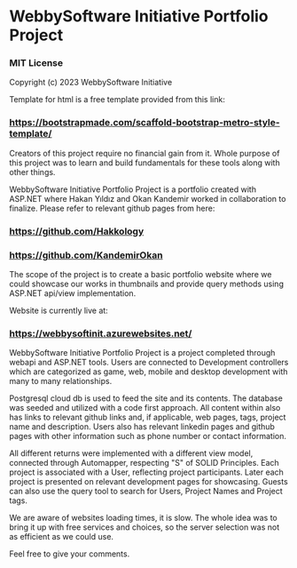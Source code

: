 # WebbySoftware Initiative Portfolio Project

### MIT License

Copyright (c) 2023 WebbySoftware Initiative

Template for html is a free template provided from this link:

### https://bootstrapmade.com/scaffold-bootstrap-metro-style-template/

Creators of this project require no financial gain from it. Whole purpose of this project was to learn and build fundamentals for these tools along with other things.

WebbySoftware Initiative Portfolio Project is a portfolio created with ASP.NET where Hakan Yıldız and Okan Kandemir worked in collaboration to finalize. Please refer to relevant github pages from here:

### https://github.com/Hakkology

### https://github.com/KandemirOkan

The scope of the project is to create a basic portfolio website where we could showcase our works in thumbnails and provide query methods using ASP.NET api/view implementation.

Website is currently live at:

### https://webbysoftinit.azurewebsites.net/ 

WebbySoftware Initiative Portfolio Project is a project completed through webapi and ASP.NET tools.
Users are connected to Development controllers which are categorized as game, web, mobile and desktop development with many to many relationships.

Postgresql cloud db is used to feed the site and its contents. The database was seeded and utilized with a code first approach. 
All content within also has links to relevant github links and, if applicable, web pages, tags, project name and description.
Users also has relevant linkedin pages and github pages with other information such as phone number or contact information.

All different returns were implemented with a different view model, connected through Automapper, respecting "S" of SOLID Principles.
Each project is associated with a User, reflecting project participants.
Later each project is presented on relevant development pages for showcasing. Guests can also use the query tool to search for Users, Project Names and Project tags.

We are aware of websites loading times, it is slow. The whole idea was to bring it up with free services and choices, so the server selection was not as efficient as we could use.

Feel free to give your comments.
